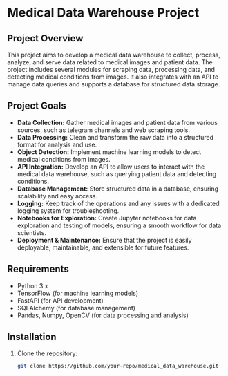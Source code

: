 # Medical Data Warehouse Project

## Project Overview
This project aims to develop a medical data warehouse to collect, process, analyze, and serve data related to medical images and patient data. The project includes several modules for scraping data, processing data, and detecting medical conditions from images. It also integrates with an API to manage data queries and supports a database for structured data storage.

## Project Goals
- **Data Collection:** Gather medical images and patient data from various sources, such as telegram channels and web scraping tools.
- **Data Processing:** Clean and transform the raw data into a structured format for analysis and use.
- **Object Detection:** Implement machine learning models to detect medical conditions from images.
- **API Integration:** Develop an API to allow users to interact with the medical data warehouse, such as querying patient data and detecting conditions.
- **Database Management:** Store structured data in a database, ensuring scalability and easy access.
- **Logging:** Keep track of the operations and any issues with a dedicated logging system for troubleshooting.
- **Notebooks for Exploration:** Create Jupyter notebooks for data exploration and testing of models, ensuring a smooth workflow for data scientists.
- **Deployment & Maintenance:** Ensure that the project is easily deployable, maintainable, and extensible for future features.

## Requirements
- Python 3.x
- TensorFlow (for machine learning models)
- FastAPI (for API development)
- SQLAlchemy (for database management)
- Pandas, Numpy, OpenCV (for data processing and analysis)

## Installation

1. Clone the repository:
   ```bash
   git clone https://github.com/your-repo/medical_data_warehouse.git
